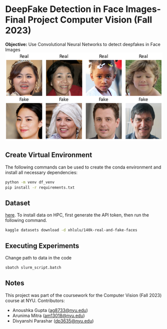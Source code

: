 # DeepFake Detection in Face Images- Final Project Computer Vision (Fall 2023)

**Objective:**
Use Convolutional Neural Networks to detect deepfakes in Face Images
![Data](dataset.png)

## Create Virtual Environment 
The following commands can be used to create the conda environment and install all necessary dependencies:
```bash
python -m venv df_venv
pip install -r requirements.txt
```
## Dataset
[here](https://www.kaggle.com/datasets/xhlulu/140k-real-and-fake-faces/data).
To install data on HPC, first generate the API token, then run the following command.
```bash
kaggle datasets download -d xhlulu/140k-real-and-fake-faces
``` 

## Executing Experiments
Change path to data in the code
```bash
sbatch slurm_script.batch
```

## Notes

This project was part of the coursework for the Computer Vision (Fall 2023) course at NYU.
Contributors:
* Anoushka Gupta (ag8733@nyu.edu)
* Arunima Mitra (am13018@nyu.edu)
* Divyanshi Parashar (dp3635@nyu.edu)

